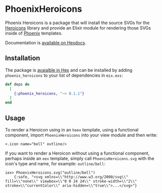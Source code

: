 # PhoenixHeroicons

Phoenix Heroicons is a package that will install the source SVGs for the [Heroicons](https://heroicons.com/) library
and provide an Elixir module for rendering those SVGs inside of [Phoenix](https://www.phoenixframework.org/) templates.

Documentation is [available on Hexdocs](https://hexdocs.pm/phoenix_heroicons/0.1.1/PhoenixHeroicons.html).

## Installation

The package is [avaialble in Hex](https://hex.pm/packages/phoenix_heroicons/0.1.1) and can be installed by adding
`phoenix_heroicons` to your list of dependencies in `mix.exs`:

```elixir
def deps do
  [
    {:phoenix_heroicons, "~> 0.1.1"}
  ]
end
```

## Usage

To render a Heroicon using in an `heex` template, using a functional component, import `PhoenixHeroicons` into your view
module and then write:

```
<.icon name="bell" outline/>
```

If you want to render a Heroicon without using a functional component, perhaps inside an `eex` template, simply call
`PhoenixHeroicons.svg` with the icon's type and name, for example: `outline/bell`:

```
iex> PhoenixHeroicons.svg("outline/bell")
    {:safe, "<svg xmlns=\\"http://www.w3.org/2000/svg\\" fill=\\"none\\" viewbox=\\"0 0 24 24\\" stroke-width=\\"2\\" stroke=\\"currentColor\\" aria-hidden=\\"true\\">...</svg>"}
```
